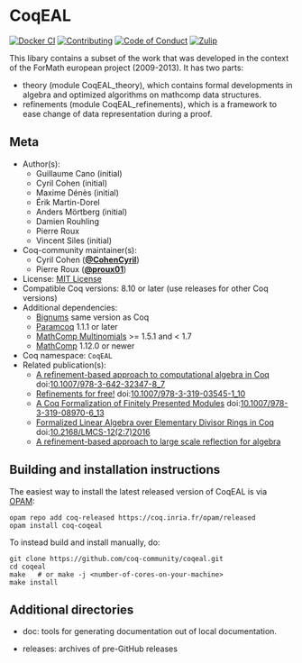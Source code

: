 <!---
This file was generated from `meta.yml`, please do not edit manually.
Follow the instructions on https://github.com/coq-community/templates to regenerate.
--->
# CoqEAL

[![Docker CI][docker-action-shield]][docker-action-link]
[![Contributing][contributing-shield]][contributing-link]
[![Code of Conduct][conduct-shield]][conduct-link]
[![Zulip][zulip-shield]][zulip-link]

[docker-action-shield]: https://github.com/coq-community/coqeal/workflows/Docker%20CI/badge.svg?branch=master
[docker-action-link]: https://github.com/coq-community/coqeal/actions?query=workflow:"Docker%20CI"

[contributing-shield]: https://img.shields.io/badge/contributions-welcome-%23f7931e.svg
[contributing-link]: https://github.com/coq-community/manifesto/blob/master/CONTRIBUTING.md

[conduct-shield]: https://img.shields.io/badge/%E2%9D%A4-code%20of%20conduct-%23f15a24.svg
[conduct-link]: https://github.com/coq-community/manifesto/blob/master/CODE_OF_CONDUCT.md

[zulip-shield]: https://img.shields.io/badge/chat-on%20zulip-%23c1272d.svg
[zulip-link]: https://coq.zulipchat.com/#narrow/stream/237663-coq-community-devs.20.26.20users



This libary contains a subset of the work that was developed in the context of the ForMath european project (2009-2013). It has two parts:
- theory (module CoqEAL_theory), which contains formal developments in algebra and optimized algorithms on mathcomp data structures.
- refinements (module CoqEAL_refinements), which is a framework to ease change of data representation during a proof.

## Meta

- Author(s):
  - Guillaume Cano (initial)
  - Cyril Cohen (initial)
  - Maxime Dénès (initial)
  - Érik Martin-Dorel
  - Anders Mörtberg (initial)
  - Damien Rouhling
  - Pierre Roux
  - Vincent Siles (initial)
- Coq-community maintainer(s):
  - Cyril Cohen ([**@CohenCyril**](https://github.com/CohenCyril))
  - Pierre Roux ([**@proux01**](https://github.com/proux01))
- License: [MIT License](LICENSE)
- Compatible Coq versions: 8.10 or later (use releases for other Coq versions)
- Additional dependencies:
  - [Bignums](https://github.com/coq/bignums) same version as Coq
  - [Paramcoq](https://github.com/coq-community/paramcoq) 1.1.1 or later
  - [MathComp Multinomials](https://github.com/math-comp/multinomials) >= 1.5.1 and < 1.7
  - [MathComp](https://math-comp.github.io) 1.12.0 or newer
- Coq namespace: `CoqEAL`
- Related publication(s):
  - [A refinement-based approach to computational algebra in Coq](https://hal.inria.fr/hal-00734505/document) doi:[10.1007/978-3-642-32347-8_7](https://doi.org/10.1007/978-3-642-32347-8_7)
  - [Refinements for free!](https://hal.inria.fr/hal-01113453/document) doi:[10.1007/978-3-319-03545-1_10](https://doi.org/10.1007/978-3-319-03545-1_10)
  - [A Coq Formalization of Finitely Presented Modules](https://hal.inria.fr/hal-01378905/document) doi:[10.1007/978-3-319-08970-6_13](https://doi.org/10.1007/978-3-319-08970-6_13)
  - [Formalized Linear Algebra over Elementary Divisor Rings in Coq](https://hal.inria.fr/hal-01081908/document) doi:[10.2168/LMCS-12(2:7)2016](https://doi.org/10.2168/LMCS-12(2:7)2016)
  - [A refinement-based approach to large scale reflection for algebra](https://hal.inria.fr/hal-01414881/document) 

## Building and installation instructions

The easiest way to install the latest released version of CoqEAL
is via [OPAM](https://opam.ocaml.org/doc/Install.html):

```shell
opam repo add coq-released https://coq.inria.fr/opam/released
opam install coq-coqeal
```

To instead build and install manually, do:

``` shell
git clone https://github.com/coq-community/coqeal.git
cd coqeal
make   # or make -j <number-of-cores-on-your-machine> 
make install
```


## Additional directories

- doc: tools for generating documentation out of local documentation.

- releases: archives of pre-GitHub releases
